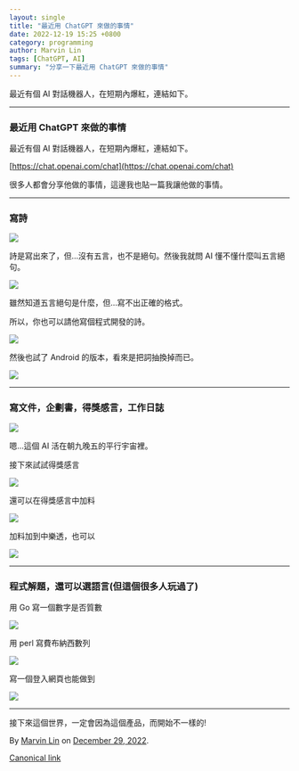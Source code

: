 ```yaml
---
layout: single
title: "最近用 ChatGPT 來做的事情"
date: 2022-12-19 15:25 +0800
category: programming
author: Marvin Lin
tags: [ChatGPT, AI]
summary: "分享一下最近用 ChatGPT 來做的事情"
---
```


最近有個 AI 對話機器人，在短期內爆紅，連結如下。

* * *

### 最近用 ChatGPT 來做的事情

最近有個 AI 對話機器人，在短期內爆紅，連結如下。

[https://chat.openai.com/chat](https://chat.openai.com/chat)

很多人都會分享他做的事情，這邊我也貼一篇我讓他做的事情。

* * *

### 寫詩

![](https://cdn-images-1.medium.com/max/800/1*TwtFtA3WfnLVXbfKdEh9WQ.png)

詩是寫出來了，但…沒有五言，也不是絕句。然後我就問 AI 懂不懂什麼叫五言絕句。

![](https://cdn-images-1.medium.com/max/800/1*9CsaTIzX767XTHDrQ7nYOQ.png)

雖然知道五言絕句是什麼，但…寫不出正確的格式。

所以，你也可以請他寫個程式開發的詩。

![](https://cdn-images-1.medium.com/max/800/1*rIPENTQoE7eQ1oOxXMMSXA.png)

然後也試了 Android 的版本，看來是把詞抽換掉而已。

![](https://cdn-images-1.medium.com/max/800/1*9vmtLQ8BtpLwEws8QWUxIg.png)

* * *

### 寫文件，企劃書，得獎感言，工作日誌

![](https://cdn-images-1.medium.com/max/800/1*6ieZPzpQDtRafQaLarnBnQ.png)

嗯…這個 AI 活在朝九晚五的平行宇宙裡。

接下來試試得獎感言

![](https://cdn-images-1.medium.com/max/800/1*2F8NBB42s8soIUkDKxYo5A.png)

還可以在得獎感言中加料

![](https://cdn-images-1.medium.com/max/800/1*yemcnLV3Bvg4MTyHoBGSPg.png)

加料加到中樂透，也可以

![](https://cdn-images-1.medium.com/max/800/1*fYKZapz3GtG2bxiY5eF88A.png)

* * *

### 程式解題，還可以選語言(但這個很多人玩過了)

用 Go 寫一個數字是否質數

![](https://cdn-images-1.medium.com/max/800/1*w29CcGSWeKIzGa6zO2ZCMA.png)

用 perl 寫費布納西數列

![](https://cdn-images-1.medium.com/max/800/1*x2tz0bUatid5h8u4FLR4zg.png)

寫一個登入網頁也能做到

![](https://cdn-images-1.medium.com/max/800/1*ZUVOHz7Lio3DfQGSp6pUDg.png)

* * *

接下來這個世界，一定會因為這個產品，而開始不一樣的!

By [Marvin Lin](https://medium.com/@atimis19) on [December 29, 2022](https://medium.com/p/d3f2a789ca53).

[Canonical link](https://medium.com/@atimis19/%E6%9C%80%E8%BF%91%E7%94%A8-chatgpt-%E4%BE%86%E5%81%9A%E7%9A%84%E4%BA%8B%E6%83%85-d3f2a789ca53)

